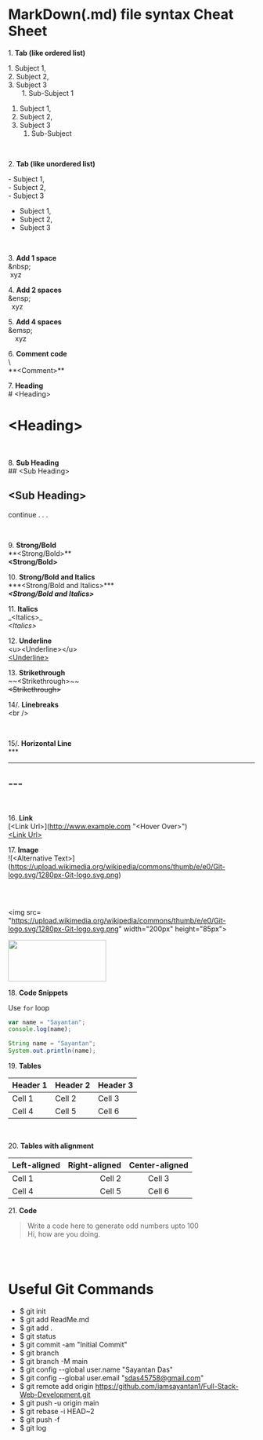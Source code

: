 # MarkDown(.md) file syntax Cheat Sheet
1\. **Tab (like ordered list)** <br />

1\. Subject 1, <br />
2\. Subject 2, <br />
3\. Subject 3 <br />
&emsp;&emsp;1\. Sub-Subject 1 <br />

1. Subject 1,
2. Subject 2,
3. Subject 3
   1. Sub-Subject

<br />

2\. **Tab (like unordered list)** <br />

\- Subject 1, <br />
\- Subject 2, <br />
\- Subject 3 <br />


- Subject 1,
- Subject 2,
- Subject 3

<br />

3\. **Add 1 space** <br />
\&nbsp; <br />
&nbsp;xyz <br />

4\. **Add 2 spaces** <br />
\&ensp; <br />
&ensp;xyz <br />

5\. **Add 4 spaces** <br />
\&emsp; <br />
&emsp;xyz <br />

6\.  **Comment code** <br />
\\ <br />
\**\<Comment>**

7\. **Heading** <br />
\# \<Heading> 
# \<Heading> 

<br />

8\. **Sub Heading** <br />
\## \<Sub Heading> <br />
## \<Sub Heading> 

continue . . . 

<br />

9\.  **Strong/Bold** <br />
\**\<Strong/Bold>** <br>
**\<Strong/Bold>** <br>

10\.  **Strong/Bold and Italics** <br />
\*\*\*\<Strong/Bold and Italics>*** <br>
***\<Strong/Bold and Italics>*** <br>

11\.  **Italics** <br />
\_\<Italics>_ &nbsp; <br>
_\<Italics>_ &nbsp; <br>

12\.  **Underline** <br />
\<u>\<Underline>\</u> <br>
<u>\<Underline></u> <br>

13\. **Strikethrough** <br />
\~~\<Strikethrough>~~ <br />
~~\<Strikethrough>~~ <br />

14/. **Linebreaks** <br />
\<br />
<br />

<br />

15/. **Horizontal Line** <br />
\***
***
\---
---
<br />

16\. **Link** <br />
\[\<Link Url>](http://www.example.com "\<Hover Over>") <br />
[\<Link Url>](http://www.example.com "<Hover Over>") <br />

17\.  **Image** <br />
\!\[\<Alternative Text>](https://upload.wikimedia.org/wikipedia/commons/thumb/e/e0/Git-logo.svg/1280px-Git-logo.svg.png)

![<Alternative Text>](https://upload.wikimedia.org/wikipedia/commons/thumb/e/e0/Git-logo.svg/1280px-Git-logo.svg.png)

<br />

\<img src= "https://upload.wikimedia.org/wikipedia/commons/thumb/e/e0/Git-logo.svg/1280px-Git-logo.svg.png" width="200px" height="85px">

<img src= "https://upload.wikimedia.org/wikipedia/commons/thumb/e/e0/Git-logo.svg/1280px-Git-logo.svg.png" width="200px" height="85px">

<br />

18\. **Code Snippets** <br />

Use `for` loop
```javascript
var name = "Sayantan";
console.log(name);
```
```java
String name = "Sayantan";
System.out.println(name);
```

19\. **Tables** <br />

| Header 1 | Header 2 | Header 3 |
|----------|----------|----------|
| Cell 1   | Cell 2   | Cell 3   |
| Cell 4   | Cell 5   | Cell 6   |

 <br />

20\. **Tables with alignment** <br />

| Left-aligned | Right-aligned | Center-aligned |
|:------------|-------------:|:-------------:|
| Cell 1      |    Cell 2     |    Cell 3     |
| Cell 4      |    Cell 5     |    Cell 6     |

21\. **Code** <br /> 
>Write a code here to generate odd numbers upto 100 <br /> Hi, how are you doing. 

<br /> 

<br /> 

# Useful Git Commands
- $ git init
- $ git add ReadMe.md
- $ git add .
- $ git status
- $ git commit -am "Initial Commit"
- $ git branch
- $ git branch -M main
- $ git config --global user.name "Sayantan Das"
- $ git config --global user.email "sdas45758@gmail.com"
- $ git remote add origin https://github.com/iamsayantan1/Full-Stack-Web-Development.git
- $ git push -u origin main
- $ git rebase -i HEAD~2
- $ git push -f
- $ git log